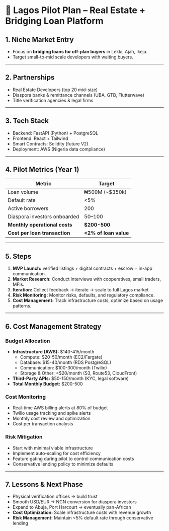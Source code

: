 # 🚀 Lagos Pilot Plan – Real Estate + Bridging Loan Platform

## 1. Niche Market Entry

- Focus on **bridging loans for off-plan buyers** in Lekki, Ajah, Ikeja.  
- Target small-to-mid scale developers with waiting buyers.  

---

## 2. Partnerships

- Real Estate Developers (top 20 mid-size)  
- Diaspora banks & remittance channels (UBA, GTB, Flutterwave)  
- Title verification agencies & legal firms  

---

## 3. Tech Stack

- Backend: FastAPI (Python) + PostgreSQL  
- Frontend: React + Tailwind  
- Smart Contracts: Solidity (future V2)  
- Deployment: AWS (Nigeria data compliance)  

---

## 4. Pilot Metrics (Year 1)

| Metric | Target |
|-------|--------|
| Loan volume | ₦500M (~$350k) |
| Default rate | <5% |
| Active borrowers | 200 |
| Diaspora investors onboarded | 50–100 |
| **Monthly operational costs** | **$200-500** |
| **Cost per loan transaction** | **<2% of loan value** |

---

## 5. Steps

1. **MVP Launch:** verified listings + digital contracts + escrow + in-app communication.  
2. **Market Research:** Conduct interviews with cooperatives, small traders, MFIs.  
3. **Iteration:** Collect feedback → iterate → scale to full Lagos market.  
4. **Risk Monitoring:** Monitor risks, defaults, and regulatory compliance.
5. **Cost Management:** Track infrastructure costs, optimize based on usage patterns.

---

## 6. Cost Management Strategy

### Budget Allocation
- **Infrastructure (AWS):** $140-415/month
  - Compute: $20-50/month (EC2/Fargate)
  - Database: $15-40/month (RDS PostgreSQL)
  - Communication: $100-300/month (Twilio)
  - Storage & Other: <$20/month (S3, Route53, CloudFront)
- **Third-Party APIs:** $50-150/month (KYC, legal software)
- **Total Monthly Budget:** $200-500

### Cost Monitoring
- Real-time AWS billing alerts at 80% of budget
- Twilio usage tracking and spike alerts
- Monthly cost review and optimization
- Cost per transaction analysis

### Risk Mitigation
- Start with minimal viable infrastructure
- Implement auto-scaling for cost efficiency
- Feature gating during pilot to control communication costs
- Conservative lending policy to minimize defaults  

---

## 7. Lessons & Next Phase

- Physical verification offices → build trust  
- Smooth USD/EUR → NGN conversion for diaspora investors  
- Expand to Abuja, Port Harcourt → eventually pan-African  
- **Cost Optimization:** Scale infrastructure costs with revenue growth
- **Risk Management:** Maintain <5% default rate through conservative lending

